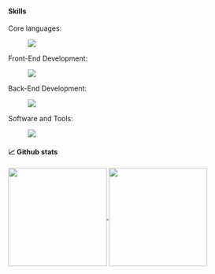 <h4>Skills</h4>
Core languages:

<p align="left">
  <a href="https://skillicons.dev">
    <dl>
      <dd><img src="https://skillicons.dev/icons?i=html,css,js,ts,go,python,java,cs" /></dd>
    </dl>
  </a>
</p>

Front-End Development:

<p align="left">
  <a href="https://skillicons.dev">
    <dl>
      <dd><img src="https://skillicons.dev/icons?i=html,css,js,react,electron" /></dd>
    </dl>
  </a>
</p>

Back-End Development:

<p align="left">
  <a href="https://skillicons.dev">
    <dl>
      <dd><img src="https://skillicons.dev/icons?i=nodejs,express,dotnet,fastapi,flask,gradle,graphql,kafka,mysql,postgres,redis" /></dd>
    </dl>
  </a>
</p>

Software and Tools:

<p align="left">
  <a href="https://skillicons.dev">
    <dl>
      <dd><img src="https://skillicons.dev/icons?i=vscode,visualstudio,rider,idea,pycharm,git,github,vercel,aws,azure,workers,sentry,notion,postman" /></dd>
    </dl>
  </a>
</p>

<h4>📈 Github stats</h4>
<a href="https://github.com/Mo0nSw0rth">
  <img height=200 align="center" src="https://github-readme-stats.vercel.app/api?username=Mo0nSw0rth&theme=tokyonight" />
</a>
<a href="https://github.com/Mo0nSw0rth">
  <img height=200 align="center" src="https://github-readme-stats.vercel.app/api/top-langs?username=Mo0nSw0rth&layout=compact&langs_count=8&theme=tokyonight" />
</a>

